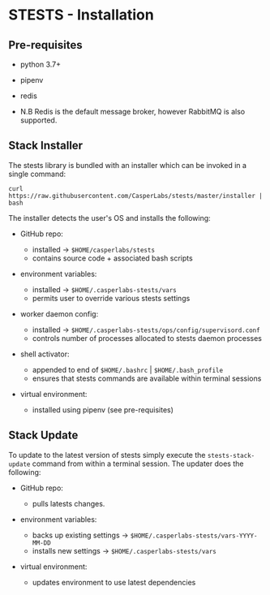 # STESTS - Installation

## Pre-requisites

- python 3.7+
- pipenv
- redis

- N.B Redis is the default message broker, however RabbitMQ is also supported. 

## Stack Installer

The stests library is bundled with an installer which can be invoked in a single command:

```
curl https://raw.githubusercontent.com/CasperLabs/stests/master/installer | bash
```

The installer detects the user's OS and installs the following:

- GitHub repo:
	- installed -> `$HOME/casperlabs/stests`
	- contains source code + associated bash scripts

- environment variables:
	- installed -> `$HOME/.casperlabs-stests/vars`
	- permits user to override various stests settings 

- worker daemon config:
	- installed -> `$HOME/.casperlabs-stests/ops/config/supervisord.conf`
	- controls number of processes allocated to stests daemon processes

- shell activator:
	- appended to end of `$HOME/.bashrc` | `$HOME/.bash_profile` 
	- ensures that stests commands are available within terminal sessions

- virtual environment:
	- installed using pipenv (see pre-requisites)

## Stack Update

To update to the latest version of stests simply execute the `stests-stack-update` command from within a terminal session.  The updater does the following:

- GitHub repo:
	- pulls latests changes.

- environment variables:
	- backs up existing settings -> `$HOME/.casperlabs-stests/vars-YYYY-MM-DD` 
	- installs new settings -> `$HOME/.casperlabs-stests/vars` 

- virtual environment:
	- updates environment to use latest dependencies
